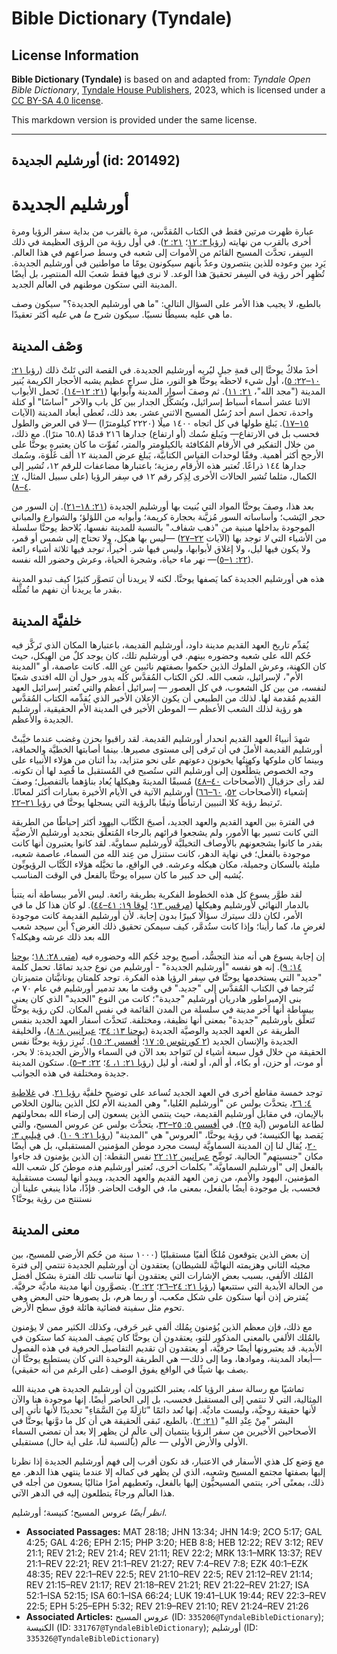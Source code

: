 # Bible Dictionary (Tyndale)

## License Information

**Bible Dictionary (Tyndale)** is based on and adapted from: _Tyndale Open Bible Dictionary_, [Tyndale House Publishers](https://tyndaleopenresources.com/), 2023, which is licensed under a [CC BY-SA 4.0 license](https://creativecommons.org/licenses/by-sa/4.0/legalcode.en).

This markdown version is provided under the same license.



--------------------------------

## أورشليم الجديدة (id: 201492)

أورشليم الجديدة
===============

عبارة ظهرت مرتين فقط في الكتاب المُقدَّس، مرة بالقرب من بداية سفر الرؤيا ومرة أخرى بالقرب من نهايته ([رؤيا ٣: ١٢](https://ref.ly/Rev3:12)؛ [٢١: ٢](https://ref.ly/Rev21:2)). في أول رؤية من الرؤى العظيمة في ذلك السِفر، تحدَّث المسيح القائم من الأموات إلى شعبه في وسط صراعهم في هذا العالم. يَرِد بين وعوده للذين ينتصرون وعدٌ بأنهم سيكونون يومًا ما مواطنين في أورشليم الجديدة. تُظهِر آخر رؤية في السِفر تحقيقَ هذا الوعد. لا نرى فيها فقط شعبَ الله المنتصِر، بل أيضًا المدينة التي ستكون موطنهم في العالم الجديد.

بالطبع، لا يجيب هذا الأمر على السؤال التالي: "ما هي أورشليم الجديدة؟" سيكون وصف ما هي عليه بسيطًا نسبيًا. سيكون شرح *ما هي عليه* أكثر تعقيدًا.

وَصْف المدينة
-------------

أخذَ ملاكٌ يوحنَّا إلى قمةِ جبلٍ ليُريه أورشليم الجديدة. في القصة التي تَلتْ ذلك ([رؤيا ٢١: ١٠–٢٢: ٥](https://ref.ly/Rev21:10-Rev22:5))، أول شيء لاحظه يوحنَّا هو النور، مثل سراجٍ عظيم يشبه الأحجار الكريمة يُنير المدينة ("مجد الله"، [٢١: ١١](https://ref.ly/Rev21:11)). ثم وصفَ أسوار المدينة وأبوابها ([٢١: ١٢–١٤](https://ref.ly/Rev21:12-Rev21:14)). تَحمل الأبواب الاثنا عشر أسماء أسباط إسرائيل، ويُشكِّل الجدار بين كل باب والآخر "أساسًا" أو كتلة واحدة، تحمل اسم أحد رُسُل المسيح الاثني عشر. بعد ذلك، تُعطى أبعاد المدينة (الآيات [١٥–١٧](https://ref.ly/Rev21:15-Rev21:17)). يَبلغ طولها في كل اتجاه ١٤٠٠ ميلًا (٢٢٢٠ كيلومترًا) —لا في العرض والطول فحسب بل في الارتفاع— ويَبلغ سُمك (أو ارتفاع) جدارها ٢١٦ قدمًا (٦٥.٨ مترًا). مع ذلك، من خلال التفكير في الأرقام المُكافئة بالكيلومتر والمتر، نُفوِّت ما كان يعتبره يوحنَّا على الأرجح أكثر أهمية. وفقًا لوحدات القياس الكتابيَّة، يَبلغ عرض المدينة ١٢ ألف غَلْوَة، وسُمك جدارها ١٤٤ ذراعًا. تُعتبر هذه الأرقام رمزية؛ باعتبارها مضاعفات للرقم ١٢، تُشير إلى الكمال، مثلما تُشير الحالات الأخرى لِذِكر رقم ١٢ في سِفر الرؤيا (على سبيل المثال، [٧: ٤–٨](https://ref.ly/Rev7:4-Rev7:8)).

بعد هذا، وصفَ يوحنَّا المواد التي بُنيت بها أورشليم الجديدة ([٢١: ١٨–٢١](https://ref.ly/Rev21:18-Rev21:21)). إن السور من حجر اليَشب؛ وأساساته السور مُزيَّنة بحجارة كريمة؛ وأبوابه من اللؤلؤ؛ والشوارع والمباني الموجودة بداخلها مبنية من "ذهب شفاف." بالنسبة للمدينة نفسها، يُلاحظ يوحنَّا سلسلة من الأشياء التي *لا* توجد بها (الآيات [٢٢–٢٧](https://ref.ly/Rev21:22-Rev21:27)) —ليس بها هيكل، ولا تحتاج إلى شمس أو قمر، ولا يكون فيها ليل، ولا إغلاق لأبوابها، وليس فيها شر. أخيراً، *توجد* فيها ثلاثة أشياء رائعة ([٢٢: ١–٥](https://ref.ly/Rev22:1-Rev22:5))— نهر ماء حياة، وشجرة الحياة، وعرش وحضور الله نفسه.

هذه هي أورشليم الجديدة كما يَصفها يوحنَّا. لكنه لا يريدنا أن نَتصوَّر كثيرًا كيف تبدو المدينة بقدر ما يريدنا أن نفهم ما تُمثِّله.

خلفيَّة المدينة
---------------

يُقدِّم تاريخ العهد القديم مدينة داود، أورشليم القديمة، باعتبارها المكان الذي تَركَّز فيه حُكم الله على شعبه وحضوره بينهم. في أورشليم تلك، كان يوجد كلٌ من الهيكل، حيث كان الكهنة، وعرش الملوك الذين حكموا بصفتهم نائبين عن الله. كانت عاصمة، أو "المدينة الأم"، لإسرائيل، شعب الله. لكن الكتاب المُقدَّس كُله يدور حول أن الله افتدى شعبًا لنفسه، من بين كل الشعوب، في كل العصور — إسرائيل أعظم والتي تُعتبر إسرائيل العهد القديم مُقدمة لها. لذلك من الطبيعي أن يكون الإعلان الأخير الذي يُقدِّمه الكتاب المُقدَّس هو رؤية لذلك الشعب الأعظم — الموطن الأخير في المدينة الأم الحقيقية، أورشليم الجديدة والأعظم.

شهدَ أنبياءُ العهد القديم انحدار أورشليم القديمة. لقد راقبوا بحزن وغضب عندما خيَّبتْ أورشليم القديمة الأملَ في أن تَرقى إلى مستوى مصيرها. بينما أصابتها الخطيَّة والحماقة، وبينما كان ملوكها وكهنتُها يخونون دعوتهم على نحو متزايد، بدأ اثنان من هؤلاء الأنبياء على وجه الخصوص يتطلَّعون إلى أورشليم التي ستُصبح في المُستقبل ما قُصِد لها أن تكونه. لقد رأى حزقيال (الأصحاحات [٤٠–٤٨](https://ref.ly/Ezek40:1-Ezek48:35)) مُسبقًا المدينةَ وهيكلها يُعاد بناؤهما بالتفصيل؛ وصفَ إشعياء (الأصحاحات [٥٢](https://ref.ly/Isa52:1-Isa52:15)، [٦٠–٦٦](https://ref.ly/Isa60:1-Isa66:24)) أورشليم الآتية في الأيام الأخيرة بعبارات أكثر لمعانًا. تَرتبط رؤية كلا النبيين ارتباطًا وثيقًا بالرؤية التي يسجلها يوحنَّا في [رؤيا ٢١–٢٢](https://ref.ly/Rev21:1-Rev22:21).

في الفترة بين العهد القديم والعهد الجديد، أصبحَ الكُتَّاب اليهود أكثر إحباطًا من الطريقة التي كانت تسير بها الأمور، ولم يشجعوا قرائهم بالرجاء المُتعلِّق بتجديد أورشليم الأرضيَّة بقدر ما كانوا يشجعونهم بالأوصاف التخيليَّة لأورشليم سماويَّة. لقد كانوا يعتبرون أنها كانت موجودة بالفعل؛ في نهاية الدهر، كانت ستنزل من عِند الله من السماء، عاصمة شعبه، مليئة بالسكان وجميلة، مكان هيكله وعرشه. في الواقع، ما تخيَّله هؤلاء الكُتَّاب الرؤيويِّون يُشبه إلى حد كبير ما كان سيراه يوحنَّا بالفعل في الوقت المناسب.

لقد طوَّر يسوع كل هذه الخطوط الفكرية بطريقة رائعة. ليس الأمر ببساطة أنه يتنبأ بالدمار النهائي لأورشليم وهيكلها ([مرقس ١٣](https://ref.ly/Mark13:1-Mark13:37)؛ [لوقا ١٩: ٤١–٤٤](https://ref.ly/Luke19:41-Luke19:44)). لو كان هذا كل ما في الأمر، لكان ذلك سيترك سؤالًا كبيرًا بدون إجابة. لأن أورشليم القديمة كانت موجودة لغرضٍ ما، كما رأينا؛ وإذا كانت ستُدمَّر، كيف سيمكن تحقيق ذلك الغرض؟ أين سيجد شعب الله بعد ذلك عرشه وهيكله؟

إن إجابة يسوع هي أنه منذ التجسُّد، أصبح يوجد حُكم الله وحضوره *فيه* ([متى ٢٨: ١٨](https://ref.ly/Matt28:18)؛ [يوحنا ١٤: ٩](https://ref.ly/John14:9)). إنه هو نفسه "أورشليم الجديدة" \- أورشليم من نوع جديد تمامًا. تحمل كلمة "جديد" التي يستخدمها يوحنَّا في سِفر الرؤيا هذه الفكرة. توجد كلمتان يونانيَّتان متميزتان تُترجما في الكتاب المُقدَّس إلى "جديد." في وقت ما بعد تدمير أورشليم في عام ٧٠ م، بنى الإمبراطور هادريان أورشليم "جديدة"؛ كانت من النوع "الجديد" الذي كان يعني ببساطة أنها آخر مدينة في سلسلة من المدن القائمة في نفس المكان. لكن رؤية يوحنَّا تَتعلَّق بأورشليم "جديدة" بمعنى أنها نظيفة، ومختلفة. تَتحدَّث أسفار العهد الجديد بنفس الطريقة عن العهد الجديد والوصيَّة الجديدة ([يوحنا ١٣: ٣٤](https://ref.ly/John13:34)؛ [عبرانيين ٨: ٨](https://ref.ly/Heb8:8))، والخليقة الجديدة والإنسان الجديد ([٢ كورنثوس ٥: ١٧](https://ref.ly/2Cor5:17)؛ [أفسس ٢: ١٥](https://ref.ly/Eph2:15)). تُبرِز رؤية يوحنَّا نفس الحقيقة من خلال قول سبعة أشياء لن تَتواجد بعد الآن في السماء والأرض الجديدة: لا بحر، أو موت، أو حزن، أو بكاء، أو ألم، أو لعنة، أو ليل ([رؤيا ٢١: ١، ٤](https://ref.ly/Rev21:1)؛ [٢٢: ٣–٥](https://ref.ly/Rev22:3-Rev22:5)). ستكون المدينة جديدة ومختلفة في هذه الجوانب.

توجد خمسة مقاطع أخرى في العهد الجديد تُساعد على توضيح خلفيَّة [رؤيا ٢١](https://ref.ly/Rev21:1-Rev21:27). في [غلاطية ٤: ٢٦](https://ref.ly/Gal4:26)، يتحدَّث بولس عن "أورشليم العُليا،" وهي المدينة الأم لكل الذين ينالون الخلاص بالإيمان، في مقابل أورشليم القديمة، حيث ينتمي الذين يسعون إلى إرضاء الله بمحاولتهم لطاعة الناموس (آية [٢٥](https://ref.ly/Gal4:25)). في [أفسس ٥: ٢٥–٣٢](https://ref.ly/Eph5:25-Eph5:32)، يتحدَّث بولس عن عروس المسيح، والتي يَقصد بها الكنيسة؛ في رؤية يوحنَّا، "العروس" هي "المدينة" ([رؤيا ٢١: ٩ ١٠](https://ref.ly/Rev21:9-Rev21:10)). في [فيلبي ٣: ٢٠](https://ref.ly/Phil3:20)، يُقال لنا إن المدينة السماويَّة ليست مجرد موطن المؤمنين المستقبلي، بل هي أيضًا مكان "جنسيتهم" الحالية. تَوضِّح [عبرانيين ١٢: ٢٢](https://ref.ly/Heb12:22) نفس النقطة: إن الذين يؤمنون قد جاءوا بالفعل إلى "أورشليم السماويَّة." بكلمات أخرى، تُعتبر أورشليم *هذه* موطنَ كل شعب الله المؤمنين، اليهود والأمم، من زمن العهد القديم والعهد الجديد، ويبدو أنها ليست مستقبلية فحسب، بل موجودة أيضًا بالفعل، بمعنى ما، في الوقت الحاضر. فإذًا، ماذا ينبغي علينا أن نستنتج من رؤية يوحنَّا؟

معنى المدينة
------------

إن بعض الذين يتوقعون مُلكًا ألفيًا مستقبليًا (١٠٠٠ سنة من حُكم الأرضي للمسيح، بين مجيئه الثاني وهزيمته النهائيَّة للشيطان) يعتقدون أن أورشليم الجديدة تنتمي إلى فترة المُلك الألفي، بسبب بعض الإشارات التي يعتقدون أنها تناسب تلك الفترة بشكل أفضل من الحالة الأبدية التي ستتبعها ([رؤيا ٢١: ٢٤–٢٦](https://ref.ly/Rev21:24-Rev21:26)؛ [٢٢: ٢](https://ref.ly/Rev22:2)). يتصوَّرون أنها مدينة ماديَّة حرفيَّة. يُفترض إذن أنها ستكون على شكل مكعب، أو ربما هرم، بل يصورها حتى البعض وهي تحوم مثل سفينة فضائية هائلة فوق سطح الأرض.

مع ذلك، فإن معظم الذين يُؤمنون بِمُلك ألفي غير حَرفي، وكذلك الكثير ممن لا يؤمنون بالمُلك الألفي بالمعنى المذكور للتو، يعتقدون أن يوحنَّا كان يَصِف المدينة كما ستكون في الأبدية. قد يعتبرونها أيضًا حرفيَّة، أو يعتقدون أن تقديم التفاصيل الحرفية في هذه الفصول —أبعاد المدينة، وموادها، وما إلى ذلك— هي الطريقة الوحيدة التي كان يستطيع يوحنَّا أن يصف بها شيئًا في الواقع يفوق الوصف (على الرغم من أنه حقيقي).

تماشيًا مع رسالة سفر الرؤيا كله، يعتبر الكثيرون أن أورشليم الجديدة هي مدينة الله المِثالية، التي لا تنتمي إلى المستقبل فحسب، بل إلى الحاضر أيضًا. إنها موجودة هنا والآن لأنها حقيقة روحيَّة، وليست ماديَّة. إنها تُعد دائمًا "نَازِلَةً مِنَ السَّمَاءِ" تحديدًا لأنها تأتي إلى البشر "مِنْ عِنْدِ اللهِ" ([٢١: ٢](https://ref.ly/Rev21:2)). بالطبع، تَبقى الحقيقة هي أن كل ما دوَّنها يوحنَّا في الأصحاحين الأخيرين من سفر الرؤيا ينتميان إلى عالَمٍ لن يظهر إلا بعد أن تمضي السماء الأولى والأرض الأولى — عالَم (بالنسبة لنا، على أية حال) مستقبلي.

مع وَضع كل هذي الأسفار في الاعتبار، قد نكون أقرب إلى فهم أورشليم الجديدة إذا نظرنا إليها بصفتها مجتمع المسيح وشعبه، الذي لن يظهر في كماله إلا عندما ينتهي هذا الدهر. مع ذلك، بمعنًى آخر، ينتمي المسيحيُّون إليها بالفعل، وتَعطيهم أمرًا مثاليًا يسعون من أجله في هذا العالَم ورجاءً يتطلعون إليه في الدهر الآتي.

*انظر أيضًا* عروس المسيح؛ كنيسة؛ أورشليم.

* **Associated Passages:** MAT 28:18; JHN 13:34; JHN 14:9; 2CO 5:17; GAL 4:25; GAL 4:26; EPH 2:15; PHP 3:20; HEB 8:8; HEB 12:22; REV 3:12; REV 21:1; REV 21:2; REV 21:4; REV 21:11; REV 22:2; MRK 13:1–MRK 13:37; REV 21:1–REV 22:21; REV 21:1–REV 21:27; REV 7:4–REV 7:8; EZK 40:1–EZK 48:35; REV 22:1–REV 22:5; REV 21:10–REV 22:5; REV 21:12–REV 21:14; REV 21:15–REV 21:17; REV 21:18–REV 21:21; REV 21:22–REV 21:27; ISA 52:1–ISA 52:15; ISA 60:1–ISA 66:24; LUK 19:41–LUK 19:44; REV 22:3–REV 22:5; EPH 5:25–EPH 5:32; REV 21:9–REV 21:10; REV 21:24–REV 21:26
* **Associated Articles:** عروس المسيح (ID: `335206@TyndaleBibleDictionary`); الكنيسة (ID: `331767@TyndaleBibleDictionary`); أورشليم (ID: `335326@TyndaleBibleDictionary`)

